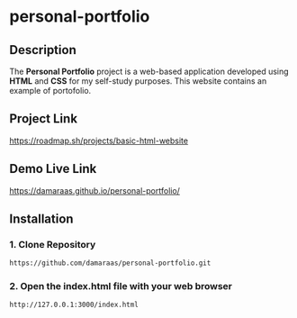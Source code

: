 # personal-portfolio

## Description
The **Personal Portfolio** project is a web-based application developed using **HTML** and **CSS** for my self-study purposes. This website contains an example of portofolio.

## Project Link
https://roadmap.sh/projects/basic-html-website

## Demo Live Link
https://damaraas.github.io/personal-portfolio/

## Installation
### 1. Clone Repository
```sh
https://github.com/damaraas/personal-portfolio.git
```

### 2. Open the index.html file with your web browser
```sh
http://127.0.0.1:3000/index.html
```
